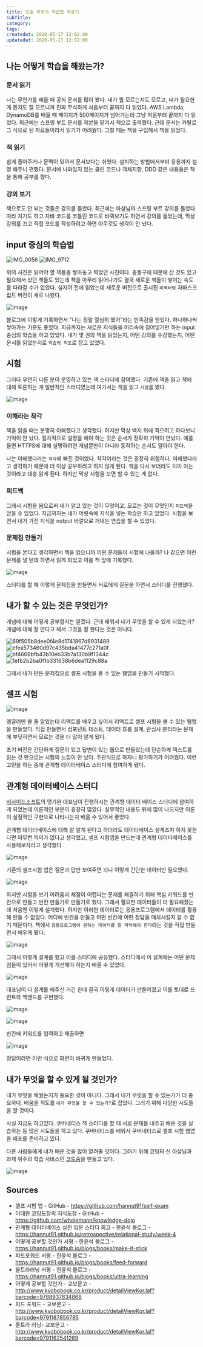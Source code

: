 ```yaml
---
title: 인출 위주의 학습법 적용기
subTitle:
category:
tags:
createdat: 2020-05-17 12:02:00
updatedat: 2020-05-17 12:02:00
---
```


## 나는 어떻게 학습을 해왔는가?

### 문서 읽기

나는 무언가를 배울 때 공식 문서를 많이 봤다. 내가 뭘 모르는지도 모르고, 내가 필요한 게 뭔지도 잘 모르니까 진짜 무식하게 처음부터 끝까지 다 읽었다. AWS Lambda, DynamoDB를 배울 때 페이지가 500페이지가 넘어가는데 그냥 처음부터 끝까지 다 읽었다. 최근에는 스프링 부트 문서를 제본을 맡겨서 책으로 출력했다. 근데 문서는 카탈로그 식으로 된 자료들이라서 읽기가 어려웠다. 그럴 때는 책을 구입해서 책을 읽었다.

### 책 읽기

쉽게 풀어주거나 문맥이 있어서 문서보다는 쉬웠다. 설치하는 방법에서부터 응용까지 설명 해주니 편했다. 문서에 나와있지 않는 클린 코드나 객체지향, DDD 같은 내용들은 책을 통해 공부를 했다.

### 강의 보기

책으로도 안 되는 것들은 강의를 들었다. 최근에는 아샬님의 스프링 부트 강의를 들었다. 따라 치기도 하고 자바 코드를 코틀린 코드로 바꿔보기도 하면서 강의를 들었는데, 막상 강의를 끄고 직접 코드를 작성하려고 하면 아무것도 생각이 안 났다.

## input 중심의 학습법

![IMG_0056](https://user-images.githubusercontent.com/14071105/82134885-8ded8c00-9837-11ea-9f28-742a4e717df0.jpg)
![IMG_9712](https://user-images.githubusercontent.com/14071105/82134887-904fe600-9837-11ea-9e23-4439e7c02294.jpg)

위의 사진은 읽어야 할 책들을 쌓아놓고 찍었던 사진이다. 충동구매 때문에 산 것도 있고 필요해서 샀던 책들도 있는데 책을 아무리 읽어나가도 결국 새로운 책들이 쌓이는 속도를 따라갈 수가 없었다. 심지어 전에 읽었는데 새로운 버전으로 출시된 `리팩터링` 자바스크립트 버전이 새로 나왔다.

![image](https://user-images.githubusercontent.com/14071105/82134905-e1f87080-9837-11ea-8f20-efc787dbe50e.png)

블로그에 이렇게 기록하면서 "나는 정말 열심히 했어"라는 만족감을 얻었다. 하나하나씩 쌓아가는 기분도 좋았다. 지금까지는 새로운 지식들을 머리속에 집어넣기만 하는 input 중심의 학습을 하고 있었다. 내가 몇 권의 책을 읽었는지, 어떤 강의를 수강했는지, 어떤 문서를 읽었는지로 `학습의 척도`로 잡고 있었다.

## 시험

그러다 우연히 다른 분이 운영하고 있는 책 스터디에 참여했다. 기존에 책을 읽고 책에 대해 토론하는 게 일반적인 스터디였는데 여기서는 책을 읽고 `시험`을 봤다.

![image](https://user-images.githubusercontent.com/14071105/82134922-19671d00-9838-11ea-9e03-b1881931d8fb.png)

### 이해라는 착각

책을 읽을 때는 분명히 이해했다고 생각했다. 하지만 막상 백지 위에 적으려고 하다보니 기억이 안 났다. 절차적으로 설명을 해야 하는 것은 순서가 정확히 기억이 안났다. 예를 들면 HTTPS에 대해 설명하려면 개념뿐만이 아니라 동작하는 순서도 알아야 한다.  

나는 이해했다라는 `착각`에 빠진 것이었다. 착각이라는 것은 굉장히 위험하다. 이해했다라고 생각하기 때문에 더 이상 공부하려고 하지 않게 된다. 책을 다시 보더라도 이미 아는 것이라고 대충 읽게 된다. 하지만 막상 시험을 보면 할 수 있는 게 없다.

### 피드백

그래서 시험을 봄으로써 내가 알고 있는 것이 무엇이고, 모르는 것이 무엇인지 `피드백`을 얻을 수 있었다. 지금까지는 내가 머릿속에 지식을 넣는 학습만 하고 있었다. 시험을 보면서 내가 가진 지식을 output 바깥으로 꺼내는 연습을 할 수 있었다.

### 문제집 만들기

시험을 본다고 생각하면서 책을 읽으니까 어떤 문제들이 시험에 나올까? 나 같으면 이런 문제를 낼 텐데 하면서 읽게 되었고 이를 책 앞에 기록했다.

![image](https://user-images.githubusercontent.com/14071105/82134969-9d210980-9838-11ea-82c4-fde1eedd70e1.png)

스터디를 할 때 이렇게 문제집을 만들면서 서로에게 질문을 하면서 스터디를 진행했다.

## 내가 할 수 있는 것은 무엇인가?

개념에 대해 어떻게 공부할지는 알겠다. 근데 배워서 내가 무엇을 할 수 있게 되었는가? 개념에 대해 잘 안다고 해서 그것을 잘 한다는 것은 아니다.

![69f505b8dee0f4e8d1741867d6931489](https://user-images.githubusercontent.com/14071105/82134994-deb1b480-9838-11ea-995b-e2cab10d5b27.jpg)
![efea573460d97c435bda41477c271a0f](https://user-images.githubusercontent.com/14071105/82134995-dfe2e180-9838-11ea-9b97-ef2d84499218.jpg)
![bf4669bfb43b10eb33b7a130b9f1344c](https://user-images.githubusercontent.com/14071105/82134996-e1aca500-9838-11ea-9122-05b5db7d6fe8.jpg)
![1efb2b2ba0f1b331638b6dea1129c88a](https://user-images.githubusercontent.com/14071105/82134998-e3766880-9838-11ea-96b4-cb7f2afb5232.jpg)

그래서 내가 만든 문제집으로 셀프 시험을 볼 수 있는 웹앱을 만들기 시작했다.

## 셀프 시험

![image](https://user-images.githubusercontent.com/14071105/82135004-f4bf7500-9838-11ea-8720-3644b7307245.png)

앵귤러만 쓸 줄 알았는데 리액트를 배우고 싶어서 리액트로 셀프 시험을 볼 수 있는 웹앱을 만들었다. 직접 만들면서 컴포넌트 테스트, 데이터 흐름 설계, 관심사 분리라는 문제에 부딪히면서 모르는 것을 더 많이 알게 됐다.  

초기 버전은 간단하게 질문이 있고 답변이 있는 웹으로 만들었는데 단순하게 텍스트를 읽는 것 만으로는 시험의 느낌이 안 났다. 주관식으로 하자니 평가하기가 어려웠다. 이런 고민을 하는 중에 관계형 데이터베이스 스터디에 참여하게 됐다.

## 관계형 데이터베이스 스터디

[비사이드소프트](https://www.rocketpunch.com/companies/bsidesoft-1)의 맹기완 대표님이 진행하시는 관계형 데이터 베이스 스터디에 참여하게 되었는데 이론적인 부분이 굉장히 많았다. 실무적인 내용도 뒤에 많이 나오지만 이론이 실질적인 구현으로 나타나는지 배울 수 있어서 좋았다.  

관계형 데이터베이스에 대해 잘 알게 된다고 하더라도 데이터베이스 설계조차 하지 못한다면 아무런 의미가 없다고 생각했고, 셀프 시험앱을 만드는데 관계형 데이터베이스를 사용해보자라고 생각했다.

![image](https://user-images.githubusercontent.com/14071105/82135058-731c1700-9839-11ea-8a1b-ad1155bd8990.png)

기존의 셀프시험 앱은 질문과 답만 보여주면 되니 이렇게 간단한 데이터만 필요했다.

![image](https://user-images.githubusercontent.com/14071105/82135060-76170780-9839-11ea-934d-a205684243ef.png)

하지만 시험을 보기 어려움과 채점이 어렵다는 문제를 해결하기 위해 핵심 키워드를 빈칸으로 만들고 빈칸 만들기로 만들기로 했다. 그래서 필요한 데이터들이 더 필요해졌는데 처음엔 이렇게 설계했다. 하지만 이러한 데이터로는 응용프로그램에서 데이터를 활용해 만들 수 없었다. 어디에 빈칸을 만들고 어떤 빈칸에 어떤 정답을 매치시킬지 알 수 없기 때문이다. 책에서 `응용프로그램이 원하는 데이터를 잘 파악해야 한다`라는 것을 직접 만들면서 배우게 됐다.

![image](https://user-images.githubusercontent.com/14071105/82135061-77e0cb00-9839-11ea-836c-29b21224fe7e.png)

그래서 이렇게 설계를 했고 이를 스터디에 공유했다. 스터디에서 이 설계에는 어떤 문제점들이 있어서 어떻게 개선해야 하는지 배울 수 있었다.

![image](https://user-images.githubusercontent.com/14071105/82135064-7911f800-9839-11ea-888a-789ca8110b01.png)


대표님이 다 설계를 해주신 거긴 한데 결국 이렇게 데이터가 만들어졌고 이를 토대로 프런트와 백엔드를 구현했다.

![image](https://user-images.githubusercontent.com/14071105/82135066-7adbbb80-9839-11ea-8966-ef9da7f05ad1.png)

![image](https://user-images.githubusercontent.com/14071105/82135067-7ca57f00-9839-11ea-90e1-b786ebfabd1a.png)

빈칸에 키워드를 입력하고 제출하면

![image](https://user-images.githubusercontent.com/14071105/82135068-7dd6ac00-9839-11ea-8599-b4bbf84b0a84.png)

정답이라면 이런 식으로 화면이 바뀌게 만들었다.

## 내가 무엇을 할 수 있게 될 것인가?

내가 무엇을 배웠는지가 중요한 것이 아니다. 그래서 내가 무엇을 할 수 있는가가 더 중요하다. 배움을 척도를 `내가 무엇을 할 수 있는가?`로 잡았다. 그러기 위해 다양한 시도들을 할 것이다.  

사실 지금도 하고있다. 쿠버네티스 책 스터디를 할 때 서로 문제를 내주고 배운 것을 실습하는 등 많은 시도들을 하고 있다. 쿠버네티스를 배워서 쿠버네티스로 셀프 시험 웹앱을 배포를 준비하고 있다.  

다른 사람들에게 내가 배운 것을 많이 알려줄 것이다. 그러기 위해 코딩의 신 아샬님과 과제 위주의 학습 서비스인 [코드숨](https://codesoom.com/)을 만들고 있다.

![image](https://user-images.githubusercontent.com/14071105/82135570-38b57880-983f-11ea-82ea-c689dc392104.png)

## Sources

* 셀프 시험 앱 - GitHub - https://github.com/hannut91/self-exam
* 이태원 코딩도장의 지식도장 - GitHub - https://github.com/wholemann/knowledge-dojo
* 관계형 데이터베이스 실전 입문 스터디 회고 - 한윤석 블로그 - https://hannut91.github.io/retrospective/relational-study/week-4
* 어떻게 공부할 것인가 서평 - 한윤석 블로그 - https://hannut91.github.io/blogs/books/make-it-stick
* 피드포워드 서평 - 한윤석 블로그 - https://hannut91.github.io/blogs/books/feed-forward
* 울트라러닝 서평 - 한윤석 블로그 - https://hannut91.github.io/blogs/books/ultra-learning
* 어떻게 공부할 것인가 - 교보문고 - http://www.kyobobook.co.kr/product/detailViewKor.laf?barcode=9788937834868
* 피드 포워드 - 교보문고 - http://www.kyobobook.co.kr/product/detailViewKor.laf?barcode=9791187856795
* 울트라 러닝- 교보문고 - http://www.kyobobook.co.kr/product/detailViewKor.laf?barcode=9791162541289
